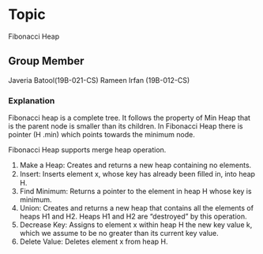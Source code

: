# Topic
Fibonacci Heap
## Group Member
Javeria Batool(19B-021-CS)
Rameen Irfan (19B-012-CS)
### Explanation
Fibonacci heap is a complete tree. It follows the property of Min Heap that is the parent node is smaller than its children.
In Fibonacci Heap there is pointer (H .min) which points towards the minimum node.

Fibonacci Heap supports merge heap operation.

  1. Make a Heap: Creates and returns a new heap containing no elements.
  2. Insert: Inserts element x, whose key has already been ﬁlled in, into heap H.
  3. Find Minimum: Returns a pointer to the element in heap H whose key is minimum.
  4. Union: Creates and returns a new heap that contains all the elements of heaps H1 and H2. Heaps H1 and H2 are “destroyed” by this operation.
  5. Decrease Key: Assigns to element x within heap H the new key value k, which we assume to be no greater than its current key value.
  6. Delete Value: Deletes element x from heap H.

